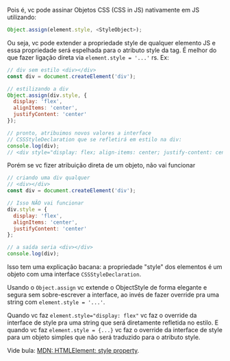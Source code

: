 <!--:::{
  "post_title": "CSS-In-JS nativo com Object.assign e objetos simples",
  "post_description": "Vc pode assinar Objetos CSS (CSS in JS) nativamente em JS utilizando: Object.assign(element.style, <StyleObject>); e o motivo é a parte mais legal",
  "post_created_at": "Tue May 16 2023 13:38:30 GMT-0300 (Brasilia Standard Time)"
}:::-->

Pois é, vc pode assinar Objetos CSS (CSS in JS) nativamente em JS utilizando:

```javascript
Object.assign(element.style, <StyleObject>);
```

Ou seja, vc pode extender a propriedade style de qualquer elemento JS e essa propriedade será espelhada para o atributo style da tag. É melhor do que fazer ligação direta via `element.style = '...'` rs. Ex:

```javascript
// div sem estilo <div></div>
const div = document.createElement('div');

// estilizando a div
Object.assign(div.style, {
  display: 'flex',
  alignItems: 'center',
  justifyContent: 'center'
});

// pronto, atribuimos novos valores a interface 
// CSSStyleDeclaration que se refletirá em estilo na div:
console.log(div);
// <div style="display: flex; align-items: center; justify-content: center">
```

Porém se vc fizer atribuição direta de um objeto, não vai funcionar

```javascript
// criando uma div qualquer
// <div></div>
const div = document.createElement('div');

// Isso NÃO vai funcionar
div.style = {
  display: 'flex',
  alignItems: 'center',
  justifyContent: 'center'
};

// a saída seria <div></div>
console.log(div);
```

Isso tem uma explicação bacana: a propriedade "style" dos elementos é um objeto com uma interface `CSSStyleDeclaration`.

Usando o `Object.assign` vc extende o ObjectStyle de forma elegante e segura sem sobre-escrever a interface, ao invés de fazer override pra uma string com `element.style = '...'`.

Quando vc faz `element.style="display: flex"` vc faz o override da interface de style pra uma string que será diretamente refletida no estilo. E quando vc faz `element.style = {...}` vc faz o override da interface de style para um objeto simples que não será traduzido para o atributo style.

Vide bula: <a href="https://developer.mozilla.org/en-US/docs/Web/API/HTMLElement/style" target="_blank">MDN: HTMLElement: style property</a>.